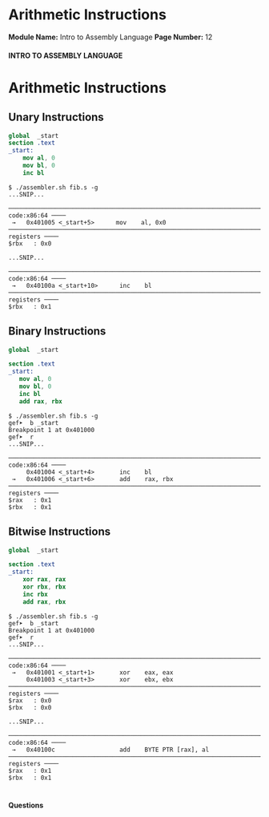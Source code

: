 <!--
 // Platform: Academy
// URL: https://academy.hackthebox.com/module/85/section/890
// Platform Version: V1
// Module ID: 85
// Module Name: Intro to Assembly Language
// Module Difficulty: Medium
// Section ID: 890
// Section Title: Arithmetic Instructions
// Page Title: Intro to Assembly Language
// Page Number: 12
-->

# Arithmetic Instructions

**Module Name:** Intro to Assembly Language **Page Number:** 12

#### INTRO TO ASSEMBLY LANGUAGE

# Arithmetic Instructions

## Unary Instructions

``` nasm
global  _start
section .text
_start:
    mov al, 0
    mov bl, 0
    inc bl
```

```undefined
$ ./assembler.sh fib.s -g
...SNIP...

─────────────────────────────────────────────────────────────────────────────────── code:x86:64 ────
 →   0x401005 <_start+5>      mov    al, 0x0
───────────────────────────────────────────────────────────────────────────────────── registers ────
$rbx   : 0x0

...SNIP...

─────────────────────────────────────────────────────────────────────────────────── code:x86:64 ────
 →   0x40100a <_start+10>      inc    bl
───────────────────────────────────────────────────────────────────────────────────── registers ────
$rbx   : 0x1
```

## Binary Instructions

``` nasm
global  _start

section .text
_start:
   mov al, 0
   mov bl, 0
   inc bl
   add rax, rbx
```

```undefined
$ ./assembler.sh fib.s -g
gef➤  b _start
Breakpoint 1 at 0x401000
gef➤  r
...SNIP...

─────────────────────────────────────────────────────────────────────────────────── code:x86:64 ────
     0x401004 <_start+4>       inc    bl
 →   0x401006 <_start+6>       add    rax, rbx
───────────────────────────────────────────────────────────────────────────────────── registers ────
$rax   : 0x1
$rbx   : 0x1
```

## Bitwise Instructions

``` nasm
global  _start

section .text
_start:
    xor rax, rax
    xor rbx, rbx
    inc rbx
    add rax, rbx
```

```undefined
$ ./assembler.sh fib.s -g
gef➤  b _start
Breakpoint 1 at 0x401000
gef➤  r
...SNIP...

─────────────────────────────────────────────────────────────────────────────────── code:x86:64 ────
 →   0x401001 <_start+1>       xor    eax, eax
     0x401003 <_start+3>       xor    ebx, ebx
───────────────────────────────────────────────────────────────────────────────────── registers ────
$rax   : 0x0
$rbx   : 0x0

...SNIP...

─────────────────────────────────────────────────────────────────────────────────── code:x86:64 ────
 →   0x40100c                  add    BYTE PTR [rax], al
───────────────────────────────────────────────────────────────────────────────────── registers ────
$rax   : 0x1
$rbx   : 0x1
```

# 

# 

#### Questions

####
